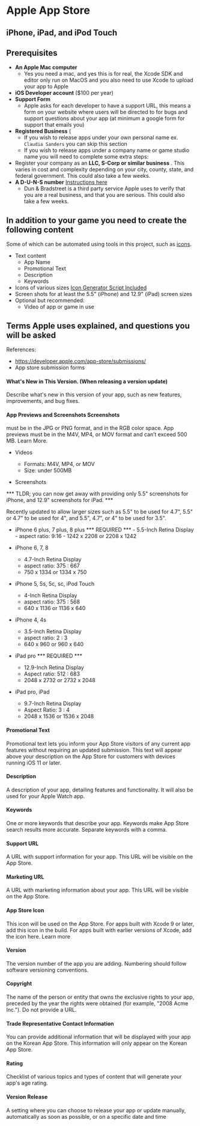 # Apple App Store
## iPhone, iPad, and iPod Touch


## Prerequisites

- **An Apple Mac computer**
  - Yes you need a mac, and yes this is for real, the Xcode SDK and editor only run on MacOS and you also need to use Xcode to upload your app to Apple
- **iOS Developer account** ($100 per year)
- **Support Form**
  - Apple asks for each developer to have a support URL, this means a form on your website where users will be directed to for bugs and support questions about your app (at minimum a google form for support that emails you)
- **Registered Business** (
  - If you wish to release apps under your own personal name ex. `Claudia Sanders` you can skip this section
  - If you wish to release apps under a company name or game studio name you will need to complete some extra steps:
 - Register your company as an **LLC, S-Corp or similar business** . This varies in cost and complexity depending on your city, county, state, and federal government. This could also take a few weeks.
 - **A D-U-N-S number** [Instructions here](https://developer.apple.com/support/D-U-N-S/)
    - Dun & Bradstreet is a third party service Apple uses to verify that you are a real business, and that you are serious. This could also take a few weeks.

## In addition to your game you need to create the following content

Some of which can be automated using tools in this project, such as [icons](https://github.com/AlexBezuska/How-To-App-Store#how-to-use).

- Text content
  - App Name
  - Promotional Text
  - Description
  - Keywords
- Icons of various sizes [Icon Generator Script Included](https://github.com/AlexBezuska/How-To-App-Store#how-to-use)
- Screen shots for at least the 5.5" (iPhone) and 12.9" (iPad) screen sizes
- Optional but recommended:
  - Video of app or game in use



## Terms Apple uses explained, and questions you will be asked

References:
- https://developer.apple.com/app-store/submissions/
- App store submission forms




#### What's New in This Version. (When releasing a version update)
Describe what's new in this version of your app, such as new features, improvements, and bug fixes.


#### App Previews and Screenshots Screenshots
 must be in the JPG or PNG format, and in the RGB color space. App previews must be in the M4V, MP4, or MOV format and can’t exceed 500 MB. Learn More.

- Videos
  - Formats: M4V, MP4, or MOV
  - Size: under 500MB

- Screenshots

*** TLDR; you can now get away with providing only 5.5" screenshots for iPhone, and 12.9" screenshots for iPad. ***

Recently updated to allow larger sizes such as 5.5" to be used for 4.7", 5.5" or 4.7" to be used for 4", and 5.5", 4.7", or 4" to be used for 3.5".

  -  iPhone 6 plus, 7 plus, 8 plus *** REQUIRED ***
    - 5.5-Inch Retina Display
    - aspect ratio: 9:16
    - 1242 x 2208 or 2208 x 1242

  - iPhone 6, 7, 8
    - 4.7-Inch Retina Display
    - aspect ratio: 375 : 667
    - 750 x 1334 or 1334 x 750

  - iPhone 5, 5s, 5c, sc, iPod Touch
    - 4-Inch Retina Display
    - aspect ratio: 375 : 568
    - 640 x 1136 or 1136 x 640

  - iPhone 4, 4s
    - 3.5-Inch Retina Display
    - aspect ratio: 2 : 3
    - 640 x 960 or 960 x 640

  - iPad pro  *** REQUIRED ***
    - 12.9-Inch Retina Display
    - Aspect ratio: 512 : 683
    - 2048 x 2732 or 2732 x 2048

  - iPad pro, iPad
    - 9.7-Inch Retina Display
    - Aspect Ratio: 3 : 4
    - 2048 x 1536 or 1536 x 2048


#### Promotional Text
Promotional text lets you inform your App Store visitors of any current app features without requiring an updated submission. This text will appear above your description on the App Store for customers with devices running iOS 11 or later.

#### Description
A description of your app, detailing features and functionality. It will also be used for your Apple Watch app.

#### Keywords
One or more keywords that describe your app. Keywords make App Store search results more accurate. Separate keywords with a comma.

#### Support URL
A URL with support information for your app. This URL will be visible on the App Store.

#### Marketing URL
A URL with marketing information about your app. This URL will be visible on the App Store.


#### App Store Icon
This icon will be used on the App Store. For apps built with Xcode 9 or later, add this icon in the build. For apps built with earlier versions of Xcode, add the icon here. Learn more

#### Version
The version number of the app you are adding. Numbering should follow software versioning conventions.

#### Copyright
The name of the person or entity that owns the exclusive rights to your app, preceded by the year the rights were obtained (for example, "2008 Acme Inc."). Do not provide a URL.


#### Trade Representative Contact Information
You can provide additional information that will be displayed with your app on the Korean App Store. This information will only appear on the Korean App Store.

#### Rating
Checklist of various topics and types of content that will generate your app's age rating.

#### Version Release
A setting where you can choose to release your app or update manually, automatically as soon as possible, or on a specific date and time
